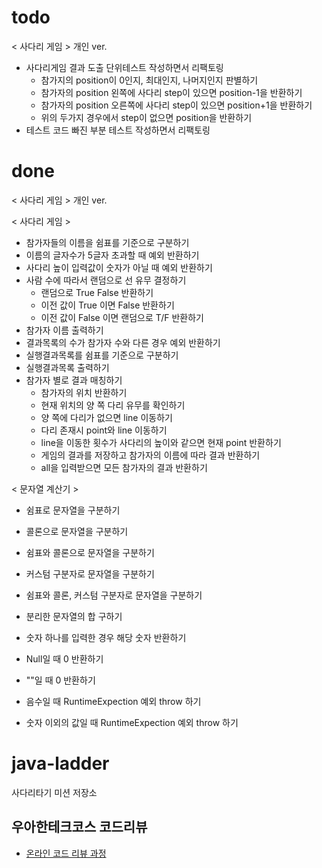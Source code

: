 # todo
< 사다리 게임 > 개인 ver.
* 사다리게임 결과 도출 단위테스트 작성하면서 리팩토링
    * 참가지의 position이 0인지, 최대인지, 나머지인지 판별하기
    * 참가자의 position 왼쪽에 사다리 step이 있으면 position-1을 반환하기
    * 참가자의 position 오른쪽에 사다리 step이 있으면 position+1을 반환하기
    * 위의 두가지 경우에서 step이 없으면 position을 반환하기
* 테스트 코드 빠진 부분 테스트 작성하면서 리팩토링
 
# done
< 사다리 게임 > 개인 ver.

< 사다리 게임 >
* 참가자들의 이름을 쉼표를 기준으로 구분하기
* 이름의 글자수가 5글자 초과할 때 예외 반환하기
* 사다리 높이 입력값이 숫자가 아닐 때 예외 반환하기
* 사람 수에 따라서 랜덤으로 선 유무 결정하기
    * 랜덤으로 True False 반환하기
    * 이전 값이 True 이면 False 반환하기
    * 이전 값이 False 이면 랜덤으로 T/F 반환하기
* 참가자 이름 출력하기    
* 결과목록의 수가 참가자 수와 다른 경우 예외 반환하기
* 실행결과목록를 쉼표를 기준으로 구분하기
* 실행결과목록 출력하기
* 참가자 별로 결과 매칭하기
    * 참가자의 위치 반환하기 
    * 현재 위치의 양 쪽 다리 유무를 확인하기
    * 양 쪽에 다리가 없으면 line 이동하기
    * 다리 존재시 point와 line 이동하기
    * line을 이동한 횟수가 사다리의 높이와 같으면 현재 point 반환하기
    * 게임의 결과를 저장하고 참가자의 이름에 따라 결과 반환하기
    * all을 입력받으면 모든 참가자의 결과 반환하기

< 문자열 계산기 >
* 쉼표로 문자열을 구분하기
* 콜론으로 문자열을 구분하기
* 쉼표와 콜론으로 문자열을 구분하기
* 커스텀 구분자로 문자열을 구분하기
* 쉼표와 콜론, 커스텀 구분자로 문자열을 구분하기

* 분리한 문자열의 합 구하기
* 숫자 하나를 입력한 경우 해당 숫자 반환하기

* Null일 때 0 반환하기
* ""일 때 0 반환하기

* 음수일 때 RuntimeExpection 예외 throw 하기
* 숫자 이외의 값일 때 RuntimeExpection 예외 throw 하기

# java-ladder
사다리타기 미션 저장소

## 우아한테크코스 코드리뷰
* [온라인 코드 리뷰 과정](https://github.com/woowacourse/woowacourse-docs/blob/master/maincourse/README.md)